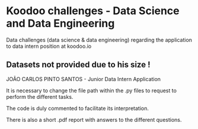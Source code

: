 # Koodoo challenges - Data Science and Data Engineering 
Data challenges (data science &amp; data engineering) regarding the application to data intern position at koodoo.io

## Datasets not provided due to his size !
JOÃO CARLOS PINTO SANTOS - Junior Data Intern Application

It is necessary to change the file path within the .py files to request to perform the different tasks.

The code is duly commented to facilitate its interpretation.

There is also a short .pdf report with answers to the different questions.
